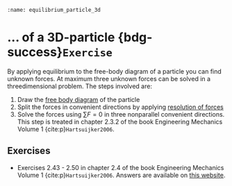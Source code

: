 ```{index} Equilibrium of a particle in 3D
:name: equilibrium_particle_3d
```
# ... of a 3D-particle {bdg-success}`Exercise`

By applying equilibrium to the free-body diagram of a particle you can find unknown forces. At maximum three unknown forces can be solved in a threedimensional problem. The steps involved are:

1. Draw the [free body diagram](free-body-diagram) of the particle
2. Split the forces in convenient directions by applying [resolution of forces](resolution_forces)
3. Solve the forces using $\sum F  = 0$ in three nonparallel convenient directions. This step is treated in chapter 2.3.2 of the book Engineering Mechanics Volume 1 {cite:p}`Hartsuijker2006`.

## Exercises
- Exercises 2.43 - 2.50 in chapter 2.4 of the book Engineering Mechanics Volume 1 {cite:p}`Hartsuijker2006`. Answers are available on [this website](https://icozct.tudelft.nl/TUD_CT/bookanswers/vol1/Chapter2/).